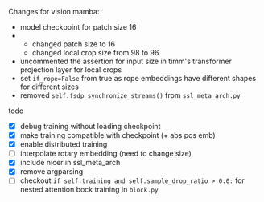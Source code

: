 Changes for vision mamba:

* model checkpoint for patch size 16
* * changed patch size to 16
  * changed local crop size from 98 to 96
* uncommented the assertion for input size in timm's transformer projection layer for local crops
* set `if_rope=False` from true as rope embeddings have different shapes for different sizes
* removed `self.fsdp_synchronize_streams()` from `ssl_meta_arch.py`

todo

* [X] debug training without loading checkpoint
* [X] make training compatible with checkpoint (+ abs pos emb)
* [X] enable distributed training
* [ ] interpolate rotary embedding (need to change size)
* [X] include nicer in ssl_meta_arch
* [X] remove argparsing
* [ ] checkout `if self.training and self.sample_drop_ratio > 0.0:` for nested attention bock training in `block.py`
